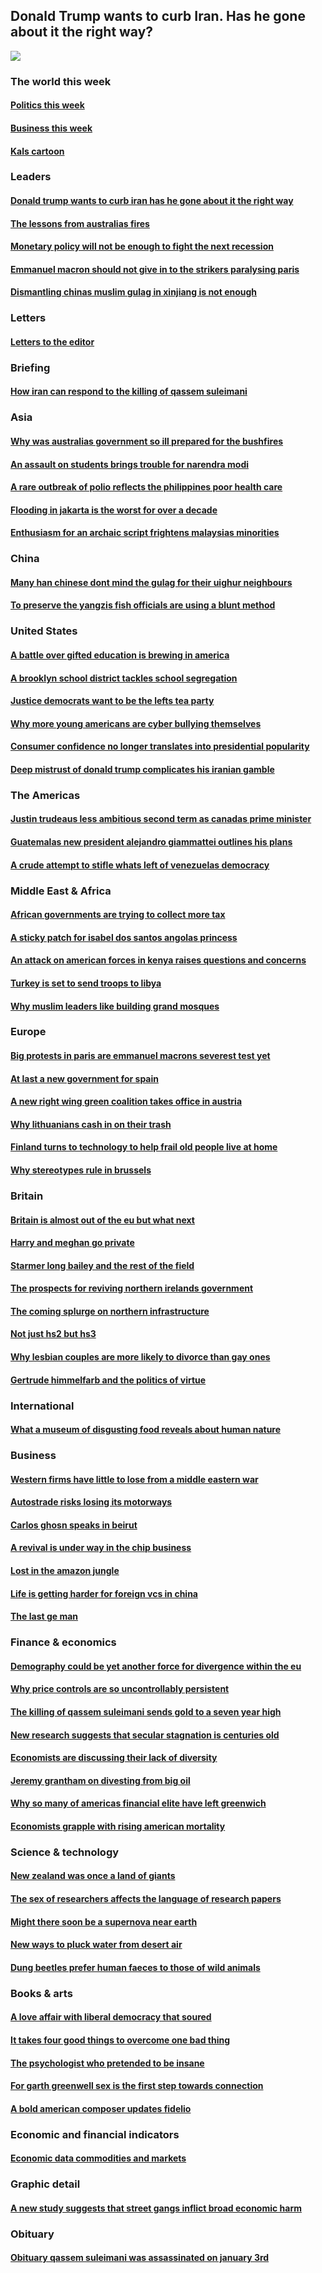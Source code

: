 ## Donald Trump wants to curb Iran. Has he gone about it the right way?
![](./cover.jpg)
### The world this week
#### [Politics this week](./The%20world%20this%20week/politics-this-week.md)
#### [Business this week](./The%20world%20this%20week/business-this-week.md)
#### [Kals cartoon](./The%20world%20this%20week/kals-cartoon.md)
### Leaders
#### [Donald trump wants to curb iran has he gone about it the right way](./Leaders/donald-trump-wants-to-curb-iran-has-he-gone-about-it-the-right-way.md)
#### [The lessons from australias fires](./Leaders/the-lessons-from-australias-fires.md)
#### [Monetary policy will not be enough to fight the next recession](./Leaders/monetary-policy-will-not-be-enough-to-fight-the-next-recession.md)
#### [Emmanuel macron should not give in to the strikers paralysing paris](./Leaders/emmanuel-macron-should-not-give-in-to-the-strikers-paralysing-paris.md)
#### [Dismantling chinas muslim gulag in xinjiang is not enough](./Leaders/dismantling-chinas-muslim-gulag-in-xinjiang-is-not-enough.md)
### Letters
#### [Letters to the editor](./Letters/letters-to-the-editor.md)
### Briefing
#### [How iran can respond to the killing of qassem suleimani](./Briefing/how-iran-can-respond-to-the-killing-of-qassem-suleimani.md)
### Asia
#### [Why was australias government so ill prepared for the bushfires](./Asia/why-was-australias-government-so-ill-prepared-for-the-bushfires.md)
#### [An assault on students brings trouble for narendra modi](./Asia/an-assault-on-students-brings-trouble-for-narendra-modi.md)
#### [A rare outbreak of polio reflects the philippines poor health care](./Asia/a-rare-outbreak-of-polio-reflects-the-philippines-poor-health-care.md)
#### [Flooding in jakarta is the worst for over a decade](./Asia/flooding-in-jakarta-is-the-worst-for-over-a-decade.md)
#### [Enthusiasm for an archaic script frightens malaysias minorities](./Asia/enthusiasm-for-an-archaic-script-frightens-malaysias-minorities.md)
### China
#### [Many han chinese dont mind the gulag for their uighur neighbours](./China/many-han-chinese-dont-mind-the-gulag-for-their-uighur-neighbours.md)
#### [To preserve the yangzis fish officials are using a blunt method](./China/to-preserve-the-yangzis-fish-officials-are-using-a-blunt-method.md)
### United States
#### [A battle over gifted education is brewing in america](./United%20States/a-battle-over-gifted-education-is-brewing-in-america.md)
#### [A brooklyn school district tackles school segregation](./United%20States/a-brooklyn-school-district-tackles-school-segregation.md)
#### [Justice democrats want to be the lefts tea party](./United%20States/justice-democrats-want-to-be-the-lefts-tea-party.md)
#### [Why more young americans are cyber bullying themselves](./United%20States/why-more-young-americans-are-cyber-bullying-themselves.md)
#### [Consumer confidence no longer translates into presidential popularity](./United%20States/consumer-confidence-no-longer-translates-into-presidential-popularity.md)
#### [Deep mistrust of donald trump complicates his iranian gamble](./United%20States/deep-mistrust-of-donald-trump-complicates-his-iranian-gamble.md)
### The Americas
#### [Justin trudeaus less ambitious second term as canadas prime minister](./The%20Americas/justin-trudeaus-less-ambitious-second-term-as-canadas-prime-minister.md)
#### [Guatemalas new president alejandro giammattei outlines his plans](./The%20Americas/guatemalas-new-president-alejandro-giammattei-outlines-his-plans.md)
#### [A crude attempt to stifle whats left of venezuelas democracy](./The%20Americas/a-crude-attempt-to-stifle-whats-left-of-venezuelas-democracy.md)
### Middle East & Africa
#### [African governments are trying to collect more tax](./Middle%20East%20&%20Africa/african-governments-are-trying-to-collect-more-tax.md)
#### [A sticky patch for isabel dos santos angolas princess](./Middle%20East%20&%20Africa/a-sticky-patch-for-isabel-dos-santos-angolas-princess.md)
#### [An attack on american forces in kenya raises questions and concerns](./Middle%20East%20&%20Africa/an-attack-on-american-forces-in-kenya-raises-questions-and-concerns.md)
#### [Turkey is set to send troops to libya](./Middle%20East%20&%20Africa/turkey-is-set-to-send-troops-to-libya.md)
#### [Why muslim leaders like building grand mosques](./Middle%20East%20&%20Africa/why-muslim-leaders-like-building-grand-mosques.md)
### Europe
#### [Big protests in paris are emmanuel macrons severest test yet](./Europe/big-protests-in-paris-are-emmanuel-macrons-severest-test-yet.md)
#### [At last a new government for spain](./Europe/at-last-a-new-government-for-spain.md)
#### [A new right wing green coalition takes office in austria](./Europe/a-new-right-wing-green-coalition-takes-office-in-austria.md)
#### [Why lithuanians cash in on their trash](./Europe/why-lithuanians-cash-in-on-their-trash.md)
#### [Finland turns to technology to help frail old people live at home](./Europe/finland-turns-to-technology-to-help-frail-old-people-live-at-home.md)
#### [Why stereotypes rule in brussels](./Europe/why-stereotypes-rule-in-brussels.md)
### Britain
#### [Britain is almost out of the eu but what next](./Britain/britain-is-almost-out-of-the-eu-but-what-next.md)
#### [Harry and meghan go private](./Britain/harry-and-meghan-go-private.md)
#### [Starmer long bailey and the rest of the field](./Britain/starmer-long-bailey-and-the-rest-of-the-field.md)
#### [The prospects for reviving northern irelands government](./Britain/the-prospects-for-reviving-northern-irelands-government.md)
#### [The coming splurge on northern infrastructure](./Britain/the-coming-splurge-on-northern-infrastructure.md)
#### [Not just hs2 but hs3](./Britain/not-just-hs2-but-hs3.md)
#### [Why lesbian couples are more likely to divorce than gay ones](./Britain/why-lesbian-couples-are-more-likely-to-divorce-than-gay-ones.md)
#### [Gertrude himmelfarb and the politics of virtue](./Britain/gertrude-himmelfarb-and-the-politics-of-virtue.md)
### International
#### [What a museum of disgusting food reveals about human nature](./International/what-a-museum-of-disgusting-food-reveals-about-human-nature.md)
### Business
#### [Western firms have little to lose from a middle eastern war](./Business/western-firms-have-little-to-lose-from-a-middle-eastern-war.md)
#### [Autostrade risks losing its motorways](./Business/autostrade-risks-losing-its-motorways.md)
#### [Carlos ghosn speaks in beirut](./Business/carlos-ghosn-speaks-in-beirut.md)
#### [A revival is under way in the chip business](./Business/a-revival-is-under-way-in-the-chip-business.md)
#### [Lost in the amazon jungle](./Business/lost-in-the-amazon-jungle.md)
#### [Life is getting harder for foreign vcs in china](./Business/life-is-getting-harder-for-foreign-vcs-in-china.md)
#### [The last ge man](./Business/the-last-ge-man.md)
### Finance & economics
#### [Demography could be yet another force for divergence within the eu](./Finance%20&%20economics/demography-could-be-yet-another-force-for-divergence-within-the-eu.md)
#### [Why price controls are so uncontrollably persistent](./Finance%20&%20economics/why-price-controls-are-so-uncontrollably-persistent.md)
#### [The killing of qassem suleimani sends gold to a seven year high](./Finance%20&%20economics/the-killing-of-qassem-suleimani-sends-gold-to-a-seven-year-high.md)
#### [New research suggests that secular stagnation is centuries old](./Finance%20&%20economics/new-research-suggests-that-secular-stagnation-is-centuries-old.md)
#### [Economists are discussing their lack of diversity](./Finance%20&%20economics/economists-are-discussing-their-lack-of-diversity.md)
#### [Jeremy grantham on divesting from big oil](./Finance%20&%20economics/jeremy-grantham-on-divesting-from-big-oil.md)
#### [Why so many of americas financial elite have left greenwich](./Finance%20&%20economics/why-so-many-of-americas-financial-elite-have-left-greenwich.md)
#### [Economists grapple with rising american mortality](./Finance%20&%20economics/economists-grapple-with-rising-american-mortality.md)
### Science & technology
#### [New zealand was once a land of giants](./Science%20&%20technology/new-zealand-was-once-a-land-of-giants.md)
#### [The sex of researchers affects the language of research papers](./Science%20&%20technology/the-sex-of-researchers-affects-the-language-of-research-papers.md)
#### [Might there soon be a supernova near earth](./Science%20&%20technology/might-there-soon-be-a-supernova-near-earth.md)
#### [New ways to pluck water from desert air](./Science%20&%20technology/new-ways-to-pluck-water-from-desert-air.md)
#### [Dung beetles prefer human faeces to those of wild animals](./Science%20&%20technology/dung-beetles-prefer-human-faeces-to-those-of-wild-animals.md)
### Books & arts
#### [A love affair with liberal democracy that soured](./Books%20&%20arts/a-love-affair-with-liberal-democracy-that-soured.md)
#### [It takes four good things to overcome one bad thing](./Books%20&%20arts/it-takes-four-good-things-to-overcome-one-bad-thing.md)
#### [The psychologist who pretended to be insane](./Books%20&%20arts/the-psychologist-who-pretended-to-be-insane.md)
#### [For garth greenwell sex is the first step towards connection](./Books%20&%20arts/for-garth-greenwell-sex-is-the-first-step-towards-connection.md)
#### [A bold american composer updates fidelio](./Books%20&%20arts/a-bold-american-composer-updates-fidelio.md)
### Economic and financial indicators
#### [Economic data commodities and markets](./Economic%20and%20financial%20indicators/economic-data-commodities-and-markets.md)
### Graphic detail
#### [A new study suggests that street gangs inflict broad economic harm](./Graphic%20detail/a-new-study-suggests-that-street-gangs-inflict-broad-economic-harm.md)
### Obituary
#### [Obituary qassem suleimani was assassinated on january 3rd](./Obituary/obituary-qassem-suleimani-was-assassinated-on-january-3rd.md)
